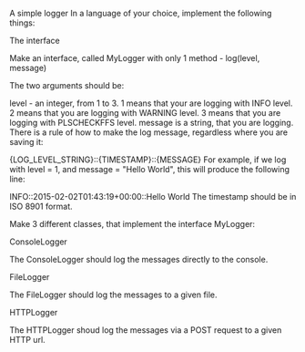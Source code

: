 A simple logger
In a language of your choice, implement the following things:

The interface

Make an interface, called MyLogger with only 1 method - log(level, message)

The two arguments should be:

level - an integer, from 1 to 3.
1 means that your are logging with INFO level.
2 means that you are logging with WARNING level.
3 means that you are logging with PLSCHECKFFS level.
message is a string, that you are logging.
There is a rule of how to make the log message, regardless where you are saving it:

{LOG_LEVEL_STRING}::{TIMESTAMP}::{MESSAGE}
For example, if we log with level = 1, and message = "Hello World", this will produce the following line:

INFO::2015-02-02T01:43:19+00:00::Hello World
The timestamp should be in ISO 8901 format.

Make 3 different classes, that implement the interface MyLogger:

ConsoleLogger

The ConsoleLogger should log the messages directly to the console.

FileLogger

The FileLogger should log the messages to a given file.

HTTPLogger

The HTTPLogger shoud log the messages via a POST request to a given HTTP url.
